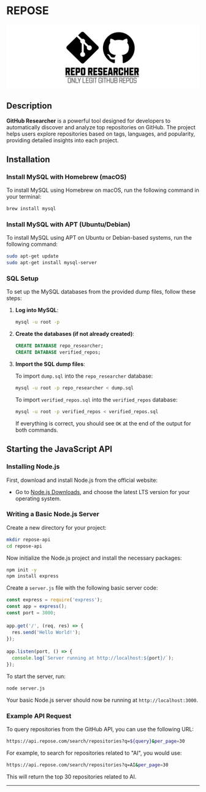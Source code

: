 
# REPOSE

![Banner](assets/banner.png)

## Description

**GitHub Researcher** is a powerful tool designed for developers to automatically discover and analyze top repositories on GitHub. The project helps users explore repositories based on tags, languages, and popularity, providing detailed insights into each project.

## Installation

### Install MySQL with Homebrew (macOS)
To install MySQL using Homebrew on macOS, run the following command in your terminal:

```bash
brew install mysql
```

### Install MySQL with APT (Ubuntu/Debian)
To install MySQL using APT on Ubuntu or Debian-based systems, run the following command:

```bash
sudo apt-get update
sudo apt-get install mysql-server
```

### SQL Setup

To set up the MySQL databases from the provided dump files, follow these steps:

1. **Log into MySQL**:

   ```bash
   mysql -u root -p
   ```

2. **Create the databases (if not already created)**:

   ```sql
   CREATE DATABASE repo_researcher;
   CREATE DATABASE verified_repos;
   ```

3. **Import the SQL dump files**:

   To import `dump.sql` into the `repo_researcher` database:

   ```bash
   mysql -u root -p repo_researcher < dump.sql
   ```

   To import `verified_repos.sql` into the `verified_repos` database:

   ```bash
   mysql -u root -p verified_repos < verified_repos.sql
   ```

   If everything is correct, you should see `OK` at the end of the output for both commands.

## Starting the JavaScript API

### Installing Node.js

First, download and install Node.js from the official website:

- Go to [Node.js Downloads](https://nodejs.org/), and choose the latest LTS version for your operating system.

### Writing a Basic Node.js Server

Create a new directory for your project:

```bash
mkdir repose-api
cd repose-api
```

Now initialize the Node.js project and install the necessary packages:

```bash
npm init -y
npm install express
```

Create a `server.js` file with the following basic server code:

```javascript
const express = require('express');
const app = express();
const port = 3000;

app.get('/', (req, res) => {
  res.send('Hello World!');
});

app.listen(port, () => {
  console.log(`Server running at http://localhost:${port}/`);
});
```

To start the server, run:

```bash
node server.js
```

Your basic Node.js server should now be running at `http://localhost:3000`.

### Example API Request

To query repositories from the GitHub API, you can use the following URL:

```bash
https://api.repose.com/search/repositories?q=${query}&per_page=30
```

For example, to search for repositories related to "AI", you would use:

```bash
https://api.repose.com/search/repositories?q=AI&per_page=30
```

This will return the top 30 repositories related to AI.

---
